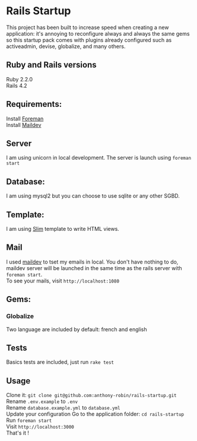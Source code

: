 Rails Startup
==============

This project has been built to increase speed when creating a new application: it's annoying to reconfigure always and always the same gems so this startup pack comes with plugins already configured such as activeadmin, devise, globalize, and many others.

Ruby and Rails versions
-----------------------
Ruby 2.2.0  
Rails 4.2

Requirements:
------------
Install [Foreman](https://github.com/ddollar/foreman)  
Install [Maildev](https://github.com/djfarrelly/MailDev)  

Server
------
I am using unicorn in local development. The server is launch using `foreman start`

Database:
---------
I am using mysql2 but you can choose to use sqlite or any other SGBD.

Template:
--------
I am using [Slim](https://github.com/slim-template/slim-rails) template to write HTML views.

Mail
-----
I used [maildev](http://djfarrelly.github.io/MailDev/) to tset my emails in local. You don't have nothing to do, maildev server will be launched in the same time as the rails server with `foreman start`.  
To see your mails, visit `http://localhost:1080`

Gems:
-----
### Globalize
Two language are included by default: french and english

Tests
-----
Basics tests are included, just run `rake test`


Usage
-----
Clone it: `git clone git@github.com:anthony-robin/rails-startup.git`  
Rename `.env.example` to `.env`  
Rename `database.example.yml` to `database.yml`  
Update your configuration
Go to the application folder: `cd rails-startup`  
Run `foreman start`  
Visit `http://localhost:3000`  
That's it !
